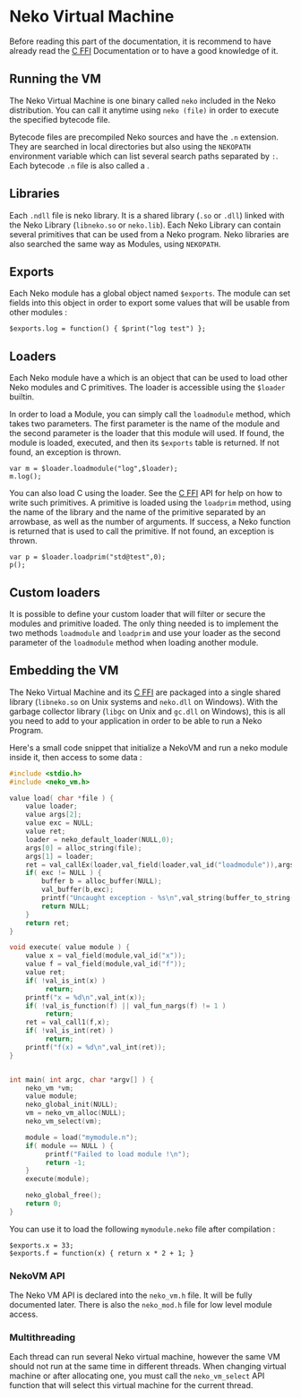 # Neko Virtual Machine

Before reading this part of the documentation, it is recommend to have already read the [C FFI](doc/ffi) Documentation or to have a good knowledge of it.

## Running the VM

The Neko Virtual Machine is one binary called `neko` included in the Neko distribution. You can call it anytime using `neko (file)` in order to execute the specified bytecode file.

Bytecode files are precompiled Neko sources and have the `.n` extension. They are searched in local directories but also using the `NEKOPATH` environment variable which can list several search paths separated by `:`. Each bytecode `.n` file is also called a .

## Libraries

Each `.ndll` file is neko library. It is a shared library (`.so` or `.dll`) linked with the Neko Library (`libneko.so` or `neko.lib`). Each Neko Library can contain several primitives that can be used from a Neko program. Neko libraries are also searched the same way as Modules, using `NEKOPATH`.

## Exports

Each Neko module has a global object named `$exports`. The module can set fields into this object in order to export some values that will be usable from other modules :

```neko
$exports.log = function() { $print("log test") };
```

## Loaders

Each Neko module have a  which is an object that can be used to load other Neko modules and C primitives. The loader is accessible using the `$loader` builtin.

In order to load a Module, you can simply call the `loadmodule` method, which takes two parameters. The first parameter is the name of the module and the second parameter is the loader that this module will used. If found, the module is loaded, executed, and then its `$exports` table is returned. If not found, an exception is thrown.

```neko
var m = $loader.loadmodule("log",$loader);
m.log();
```

You can also load C  using the loader. See the [C FFI](doc/ffi) API for help on how to write such primitives. A primitive is loaded using the `loadprim` method, using the name of the library and the name of the primitive separated by an arrowbase, as well as the number of arguments. If success, a Neko function is returned that is used to call the primitive. If not found, an exception is thrown.

```neko
var p = $loader.loadprim("std@test",0);
p();
```

## Custom loaders

It is possible to define your custom loader that will filter or secure the modules and primitive loaded. The only thing needed is to implement the two methods `loadmodule` and `loadprim` and use your loader as the second parameter of the `loadmodule` method when loading another module.


## Embedding the VM

The Neko Virtual Machine and its [C FFI](doc/ffi) are packaged into a single shared library (`libneko.so` on Unix systems and `neko.dll` on Windows). With the garbage collector library (`libgc` on Unix and `gc.dll` on Windows), this is all you need to add to your application in order to be able to run a Neko Program.

Here's a small code snippet that initialize a NekoVM and run a neko module inside it, then access to some data :

```c
#include <stdio.h>
#include <neko_vm.h>

value load( char *file ) {
    value loader;
    value args[2];
    value exc = NULL;
    value ret;
    loader = neko_default_loader(NULL,0);
    args[0] = alloc_string(file);
    args[1] = loader;
    ret = val_callEx(loader,val_field(loader,val_id("loadmodule")),args,2,&exc);
    if( exc != NULL ) {
        buffer b = alloc_buffer(NULL);
        val_buffer(b,exc);
        printf("Uncaught exception - %s\n",val_string(buffer_to_string(b)));
        return NULL;
    }
    return ret;
}

void execute( value module ) {
    value x = val_field(module,val_id("x"));
    value f = val_field(module,val_id("f"));
    value ret;
    if( !val_is_int(x) )
         return; 
    printf("x = %d\n",val_int(x));
    if( !val_is_function(f) || val_fun_nargs(f) != 1 )
         return;
    ret = val_call1(f,x);
    if( !val_is_int(ret) )
         return;
    printf("f(x) = %d\n",val_int(ret));
}


int main( int argc, char *argv[] ) {
    neko_vm *vm;
    value module;
    neko_global_init(NULL);
    vm = neko_vm_alloc(NULL);
    neko_vm_select(vm);

    module = load("mymodule.n");
    if( module == NULL ) {
         printf("Failed to load module !\n");
         return -1;
    }
    execute(module);

    neko_global_free();    
    return 0;
}

```

You can use it to load the following `mymodule.neko` file after compilation :
```neko
$exports.x = 33;
$exports.f = function(x) { return x * 2 + 1; }
```

### NekoVM API

The Neko VM API is declared into the `neko_vm.h` file. It will be fully documented later. There is also the `neko_mod.h` file for low level module access.

### Multithreading

Each thread can run several Neko virtual machine, however the same VM should not run at the same time in different threads. When changing virtual machine or after allocating one, you must call the `neko_vm_select` API function that will select this virtual machine for the current thread.